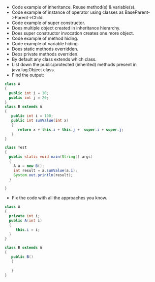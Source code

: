 * Code example of inheritance. Reuse method(s) & variable(s).
* Code example of instance of operator using classes as BaseParent->Parent->Child.
* Code example of super constructor.
* Does multiple object created in inheritance hierarchy.
* Does super constructor invocation creates one more object.
* Code example of method hiding.
* Code example of variable hiding.
* Does static methods overridden.
* Deos private methods overriden.
* By default any class extends which class.
* List down the public/protected (inherited) methods present in java.lag.Object class.
* Find the output:
```java
class A
{
  public int i = 10;
  public int j = 20;
}
class B extends A
{
   public int i = 100;
   public int sumValue(int x)
   {
      return x + this.i + this.j +  super.i + super.j;
   }
}

class Test
{
  public static void main(String[] args)
  {
    A a = new B();
    int result = a.sumValue(a.i);
    System.out.println(result);
  }

}
```
* Fix the code with all the approaches you know.
```java
class A
{
  private int i;
  public A(int i)
  {
     this.i = i;
  }
}

class B extends A
{
   public B()
   {
   
   }
}
```
